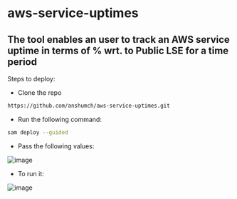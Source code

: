 # aws-service-uptimes

## The tool enables an user to track an AWS service uptime in terms of % wrt. to Public LSE for a time period

Steps to deploy:

- Clone the repo
````bash
https://github.com/anshumch/aws-service-uptimes.git
````
- Run the following command:
````bash
sam deploy --guided
````
- Pass the following values:

![image](https://user-images.githubusercontent.com/100800132/168960174-2d1ef7ad-e013-4293-b8df-878f1555cf7c.png)

- To run it:
 
![image](https://user-images.githubusercontent.com/100800132/168960265-4a8f97f4-e7ea-4c9a-8fbb-69b6a9cd7409.png)


